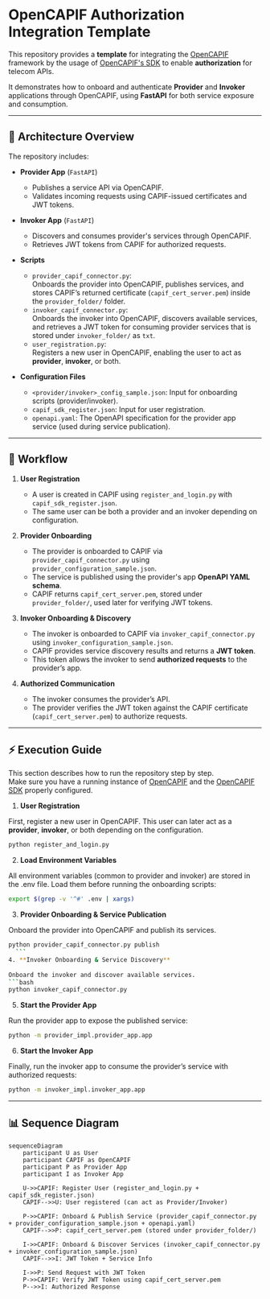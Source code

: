 # OpenCAPIF Authorization Integration Template

This repository provides a **template** for integrating the [OpenCAPIF](https://labs.etsi.org/rep/ocf/capif) framework by the usage of [OpenCAPIF's SDK](https://labs.etsi.org/rep/ocf/sdk) to enable **authorization** for telecom APIs.  

It demonstrates how to onboard and authenticate **Provider** and **Invoker** applications through OpenCAPIF, using **FastAPI** for both service exposure and consumption.  

---

## 🚀 Architecture Overview

The repository includes:

- **Provider App** (`FastAPI`)
  - Publishes a service API via OpenCAPIF.
  - Validates incoming requests using CAPIF-issued certificates and JWT tokens.

- **Invoker App** (`FastAPI`)
  - Discovers and consumes provider's services through OpenCAPIF.
  - Retrieves JWT tokens from CAPIF for authorized requests.

- **Scripts**
  - `provider_capif_connector.py`:  
    Onboards the provider into OpenCAPIF, publishes services, and stores CAPIF’s returned certificate (`capif_cert_server.pem`) inside the `provider_folder/` folder.
  - `invoker_capif_connector.py`:  
    Onboards the invoker into OpenCAPIF, discovers available services, and retrieves a JWT token for consuming provider services that is stored under `invoker_folder/` as `txt`.
  - `user_registration.py`:  
    Registers a new user in OpenCAPIF, enabling the user to act as **provider**, **invoker**, or both.

- **Configuration Files**
  - `<provider/invoker>_config_sample.json`: Input for onboarding scripts (provider/invoker).
  - `capif_sdk_register.json`: Input for user registration.
  - `openapi.yaml`: The OpenAPI specification for the provider app service (used during service publication).

---

## 🔑 Workflow

1. **User Registration**  
   - A user is created in CAPIF using `register_and_login.py` with `capif_sdk_register.json`.  
   - The same user can be both a provider and an invoker depending on configuration.

2. **Provider Onboarding**  
   - The provider is onboarded to CAPIF via `provider_capif_connector.py` using `provider_configuration_sample.json`.  
   - The service is published using the provider's app **OpenAPI YAML schema**.  
   - CAPIF returns `capif_cert_server.pem`, stored under `provider_folder/`, used later for verifying JWT tokens.

3. **Invoker Onboarding & Discovery**  
   - The invoker is onboarded to CAPIF via `invoker_capif_connector.py` using `invoker_configuration_sample.json`.  
   - CAPIF provides service discovery results and returns a **JWT token**.  
   - This token allows the invoker to send **authorized requests** to the provider’s app.

4. **Authorized Communication**  
   - The invoker consumes the provider’s API.  
   - The provider verifies the JWT token against the CAPIF certificate (`capif_cert_server.pem`) to authorize requests.

---

## ⚡ Execution Guide

This section describes how to run the repository step by step.  
Make sure you have a running instance of [OpenCAPIF](https://labs.etsi.org/rep/ocf/capif) and the [OpenCAPIF SDK](https://labs.etsi.org/rep/ocf/sdk) properly configured.

1. **User Registration**

  First, register a new user in OpenCAPIF. This user can later act as a **provider**, **invoker**, or both depending on the configuration.
  ```bash
  python register_and_login.py
  ```
2. **Load Environment Variables**
    
  All environment variables (common to provider and invoker) are stored in the .env file.
  Load them before running the onboarding scripts:
  ```bash
  export $(grep -v '^#' .env | xargs)
  ```
3. **Provider Onboarding & Service Publication**
   
  Onboard the provider into OpenCAPIF and publish its services.
  ```bash
  python provider_capif_connector.py publish
    ```
4. **Invoker Onboarding & Service Discovery**
   
  Onboard the invoker and discover available services.
  ```bash
  python invoker_capif_connector.py
  ```
5. **Start the Provider App**
   
  Run the provider app to expose the published service:
  ```bash
  python -m provider_impl.provider_app.app
  ```
6. **Start the Invoker App**
   
  Finally, run the invoker app to consume the provider’s service with authorized requests:
  ```bash
  python -m invoker_impl.invoker_app.app
  ```

---

## 📊 Sequence Diagram

```mermaid
sequenceDiagram
    participant U as User
    participant CAPIF as OpenCAPIF
    participant P as Provider App
    participant I as Invoker App

    U->>CAPIF: Register User (register_and_login.py + capif_sdk_register.json)
    CAPIF-->>U: User registered (can act as Provider/Invoker)

    P->>CAPIF: Onboard & Publish Service (provider_capif_connector.py + provider_configuration_sample.json + openapi.yaml)
    CAPIF-->>P: capif_cert_server.pem (stored under provider_folder/)

    I->>CAPIF: Onboard & Discover Services (invoker_capif_connector.py + invoker_configuration_sample.json)
    CAPIF-->>I: JWT Token + Service Info

    I->>P: Send Request with JWT Token
    P->>CAPIF: Verify JWT Token using capif_cert_server.pem
    P-->>I: Authorized Response
